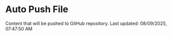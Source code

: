 # Auto Push File

Content that will be pushed to GitHub repository.
Last updated: 08/09/2025, 07:47:50 AM